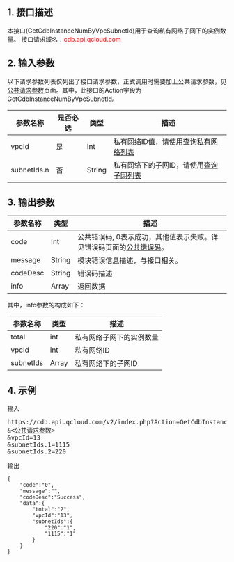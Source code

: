 ## 1. 接口描述
本接口(GetCdbInstanceNumByVpcSubnetId)用于查询私有网络子网下的实例数量。
接口请求域名：<font style='color:red'>cdb.api.qcloud.com </font>

## 2. 输入参数
以下请求参数列表仅列出了接口请求参数，正式调用时需要加上公共请求参数，见<a href='/doc/api/372/4153' title='公共请求参数'>公共请求参数</a>页面。其中，此接口的Action字段为GetCdbInstanceNumByVpcSubnetId。

| 参数名称 | 是否必选  | 类型 | 描述 |
|---------|---------|---------|---------|
| vpcId | 是 | Int | 私有网络ID值，请使用[查询私有网络列表](/doc/api/245/1372)|
| subnetIds.n | 否 | String | 私有网络下的子网ID，请使用[查询子网列表](/doc/api/245/1371)|

## 3. 输出参数
| 参数名称 | 类型 | 描述 |
|---------|---------|---------|
| code | Int | 公共错误码, 0表示成功，其他值表示失败。详见错误码页面的<a href='https://www.qcloud.com/doc/api/372/%E9%94%99%E8%AF%AF%E7%A0%81#1.E3.80.81.E5.85.AC.E5.85.B1.E9.94.99.E8.AF.AF.E7.A0.81' title='公共错误码'>公共错误码</a>。|
| message | String | 模块错误信息描述，与接口相关。|
| codeDesc | String | 错误码描述 |
| info | Array | 返回数据 |
其中，info参数的构成如下：

| 参数名称 | 类型 | 描述 |
|---------|---------|---------|
| total | int | 私有网络子网下的实例数量| 
| vpcId | int | 私有网络ID| 
| subnetIds | Array | 私有网络下的子网ID| 

## 4. 示例
输入
<pre>
https://cdb.api.qcloud.com/v2/index.php?Action=GetCdbInstanceNumByVpcSubnetId
&<<a href="https://www.qcloud.com/doc/api/229/6976">公共请求参数</a>>
&vpcId=13
&subnetIds.1=1115
&subnetIds.2=220
</pre>
输出
```
{
    "code":"0",
    "message":"",
    "codeDesc":"Success",
    "data":{
        "total":"2",
        "vpcId":"13",
        "subnetIds":{
            "220":"1",
            "1115":"1"
        }
    }
}
```

